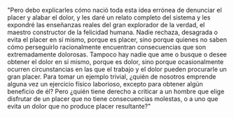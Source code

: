 "Pero debo explicarles cómo nació toda esta idea errónea de denunciar el placer y alabar el dolor,
y les daré un relato completo del sistema y les expondré las enseñanzas reales del gran explorador de la verdad,
el maestro constructor de la felicidad humana. Nadie rechaza, desagrada o evita el placer en sí mismo,
porque es placer, sino porque quienes no saben cómo perseguirlo racionalmente encuentran consecuencias que son extremadamente dolorosas.
Tampoco hay nadie que ame o busque o desee obtener el dolor en sí mismo,
porque es dolor, sino porque ocasionalmente ocurren circunstancias en las que el trabajo y el dolor pueden procurarle un gran placer.
Para tomar un ejemplo trivial, ¿quién de nosotros emprende alguna vez un ejercicio físico laborioso,
excepto para obtener algún beneficio de él? Pero ¿quién tiene derecho a criticar a un hombre que elige disfrutar de un placer que no tiene consecuencias molestas,
o a uno que evita un dolor que no produce placer resultante?"
    
